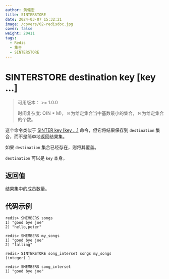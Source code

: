 ```yaml
---
author: 黄健宏
title: SINTERSTORE
date: 2024-03-07 15:32:21
image: /covers/02-redisdoc.jpg
cover: false
weight: 20411
tags:
  - Redis
  - 集合
  - SINTERSTORE
---
```


# SINTERSTORE destination key [key …]

> 可用版本： >= 1.0.0
> 
> 时间复杂度: O(N * M)， `N` 为给定集合当中基数最小的集合， `M` 为给定集合的个数。

这个命令类似于 [SINTER key [key …]](../../02-redisdoc/04-set/10-sinter) 命令，但它将结果保存到 `destination` 集合，而不是简单地返回结果集。

如果 `destination` 集合已经存在，则将其覆盖。

`destination` 可以是 `key` 本身。

## 返回值

结果集中的成员数量。

## 代码示例

```shell
redis> SMEMBERS songs
1) "good bye joe"
2) "hello,peter"

redis> SMEMBERS my_songs
1) "good bye joe"
2) "falling"

redis> SINTERSTORE song_interset songs my_songs
(integer) 1

redis> SMEMBERS song_interset
1) "good bye joe"
```